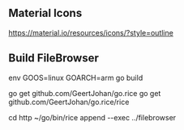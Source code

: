 ## Material Icons

https://material.io/resources/icons/?style=outline

## Build FileBrowser

env GOOS=linux GOARCH=arm go build

go get github.com/GeertJohan/go.rice
go get github.com/GeertJohan/go.rice/rice


cd http
~/go/bin/rice append --exec ../filebrowser
